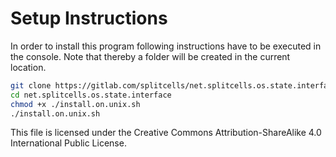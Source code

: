 # Setup Instructions
In order to install this program following instructions have to be executed in the console.
Note that thereby a folder will be created in the current location.
```sh
git clone https://gitlab.com/splitcells/net.splitcells.os.state.interface.git
cd net.splitcells.os.state.interface
chmod +x ./install.on.unix.sh
./install.on.unix.sh
```

This file is licensed under the Creative Commons Attribution-ShareAlike 4.0 International Public License.
